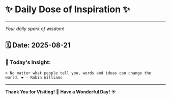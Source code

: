 # ✨ Daily Dose of Inspiration ✨

--- 

_Your daily spark of wisdom!_

## 🗓️ Date: **2025-08-21**

### 💬 Today's Insight:
```
> No matter what people tell you, words and ideas can change the world. ❤️ - Robin Williams
```

--- 

**Thank You for Visiting!** 🙏
**Have a Wonderful Day!** ☀️
